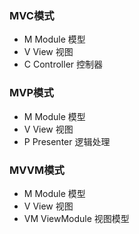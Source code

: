 ### MVC模式

* M Module 模型
* V View 视图
* C Controller 控制器

### MVP模式

* M Module 模型
* V View 视图
* P Presenter 逻辑处理

### MVVM模式

* M Module 模型
* V View 视图
* VM ViewModule 视图模型

